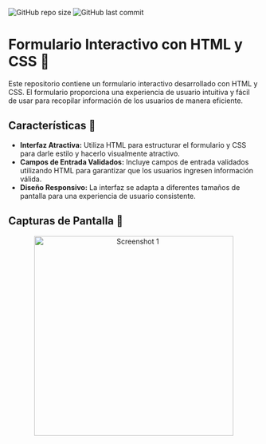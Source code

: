 ![GitHub repo size](https://img.shields.io/github/repo-size/KevinJG994/Formulario) ![GitHub last commit](https://img.shields.io/github/last-commit/KevinJG994/Formulario)

# Formulario Interactivo con HTML y CSS 📝

Este repositorio contiene un formulario interactivo desarrollado con HTML y CSS. El formulario proporciona una experiencia de usuario intuitiva y fácil de usar para recopilar información de los usuarios de manera eficiente.

## Características 🌟

- **Interfaz Atractiva:** Utiliza HTML para estructurar el formulario y CSS para darle estilo y hacerlo visualmente atractivo.
- **Campos de Entrada Validados:** Incluye campos de entrada validados utilizando HTML para garantizar que los usuarios ingresen información válida.
- **Diseño Responsivo:** La interfaz se adapta a diferentes tamaños de pantalla para una experiencia de usuario consistente.


 ## Capturas de Pantalla 📸
 
<div align="center">
    <img src="https://github.com/KevinJG994/Formulario/assets/96546093/91d8bbb5-2b7b-44b8-a81c-9a1259e55183" alt="Screenshot 1" width="400"/>
</div>
